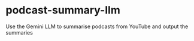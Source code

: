# podcast-summary-llm
Use the Gemini LLM to summarise podcasts from YouTube and output the summaries
